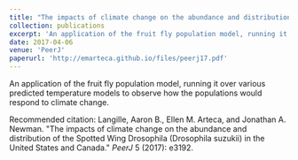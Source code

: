 ```yaml
---
title: "The impacts of climate change on the abundance and distribution of the Spotted Wing Drosophila (Drosophila suzukii) in the United States and Canada"
collection: publications
excerpt: 'An application of the fruit fly population model, running it over various predicted temperature models to observe how the populations would respond to climate change.'
date: 2017-04-06
venue: 'PeerJ'
paperurl: 'http://emarteca.github.io/files/peerj17.pdf'
---
```

An application of the fruit fly population model, running it over various predicted temperature models to observe how the populations would respond to climate change.

Recommended citation: Langille, Aaron B., Ellen M. Arteca, and Jonathan A. Newman. "The impacts of climate change on the abundance and distribution of the Spotted Wing Drosophila (Drosophila suzukii) in the United States and Canada." <i>PeerJ</i> 5 (2017): e3192.